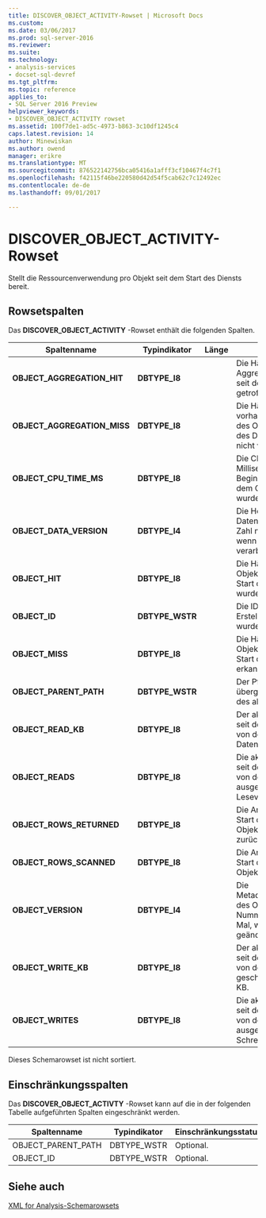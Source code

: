 ```yaml
---
title: DISCOVER_OBJECT_ACTIVITY-Rowset | Microsoft Docs
ms.custom: 
ms.date: 03/06/2017
ms.prod: sql-server-2016
ms.reviewer: 
ms.suite: 
ms.technology:
- analysis-services
- docset-sql-devref
ms.tgt_pltfrm: 
ms.topic: reference
applies_to:
- SQL Server 2016 Preview
helpviewer_keywords:
- DISCOVER_OBJECT_ACTIVITY rowset
ms.assetid: 100f7de1-ad5c-4973-b863-3c10df1245c4
caps.latest.revision: 14
author: Minewiskan
ms.author: owend
manager: erikre
ms.translationtype: MT
ms.sourcegitcommit: 876522142756bca05416a1afff3cf10467f4c7f1
ms.openlocfilehash: f42115f46be220580d42d54f5cab62c7c12492ec
ms.contentlocale: de-de
ms.lasthandoff: 09/01/2017

---
```

# <a name="discoverobjectactivity-rowset"></a>DISCOVER_OBJECT_ACTIVITY-Rowset
  Stellt die Ressourcenverwendung pro Objekt seit dem Start des Diensts bereit.  
  
## <a name="rowset-columns"></a>Rowsetspalten  
 Das **DISCOVER_OBJECT_ACTIVITY** -Rowset enthält die folgenden Spalten.  
  
|Spaltenname|Typindikator|Länge|Description|  
|-----------------|--------------------|------------|-----------------|  
|**OBJECT_AGGREGATION_HIT**|**DBTYPE_I8**||Die Häufigkeit, mit der eine Aggregation des Objekts seit dem Start des Diensts getroffen wurde.|  
|**OBJECT_AGGREGATION_MISS**|**DBTYPE_I8**||Die Häufigkeit, mit der eine vorhandene Aggregation des Objekts seit dem Start des Diensts erkannt (d. h. nicht verwendet) wurde.|  
|**OBJECT_CPU_TIME_MS**|**DBTYPE_I8**||Die CPU-Zeit in Millisekunden, die seit dem Beginn des Diensts von dem Objekt beansprucht wurde.|  
|**OBJECT_DATA_VERSION**|**DBTYPE_I4**||Die Herkunftszahl der Daten in dem Objekt, diese Zahl nimmt jedes Mal zu, wenn das Objekt verarbeitet wird.|  
|**OBJECT_HIT**|**DBTYPE_I8**||Die Häufigkeit, mit der das Objekt im Cache seit dem Start des Diensts getroffen wurde.|  
|**OBJECT_ID**|**DBTYPE_WSTR**||Die ID des Objekts, die zur Erstellungszeit definiert wurde.|  
|**OBJECT_MISS**|**DBTYPE_I8**||Die Häufigkeit, mit der das Objekt im Cache seit dem Start des Diensts nicht erkannt wurde.|  
|**OBJECT_PARENT_PATH**|**DBTYPE_WSTR**||Der Pfad zu dem übergeordneten Element des aktuellen Objekts.|  
|**OBJECT_READ_KB**|**DBTYPE_I8**||Der akkumulierte Wert der seit dem Start des Diensts von dem Objekt gelesenen Daten in KB.|  
|**OBJECT_READS**|**DBTYPE_I8**||Die akkumulierte Zahl der seit dem Start des Diensts von dem Objekt ausgeführten Lesevorgänge.|  
|**OBJECT_ROWS_RETURNED**|**DBTYPE_I8**||Die Anzahl der seit dem Start des Diensts von dem Objekt an den Aufrufer zurückgegebenen Zeilen.|  
|**OBJECT_ROWS_SCANNED**|**DBTYPE_I8**||Die Anzahl der seit dem Start des Diensts von dem Objekt gescannten Zeilen.|  
|**OBJECT_VERSION**|**DBTYPE_I4**||Die Metadatenversionsnummer des Objekts, diese Nummer ändert sich jedes Mal, wenn das Objekt geändert wird.|  
|**OBJECT_WRITE_KB**|**DBTYPE_I8**||Der akkumulierte Wert der seit dem Start des Diensts von dem Objekt geschriebenen Daten in KB.|  
|**OBJECT_WRITES**|**DBTYPE_I8**||Die akkumulierte Zahl der seit dem Start des Diensts von dem Objekt ausgeführten Schreibvorgänge.|  
  
 Dieses Schemarowset ist nicht sortiert.  
  
## <a name="restriction-columns"></a>Einschränkungsspalten  
 Das **DISCOVER_OBJECT_ACTIVTY** -Rowset kann auf die in der folgenden Tabelle aufgeführten Spalten eingeschränkt werden.  
  
|Spaltenname|Typindikator|Einschränkungsstatus|  
|-----------------|--------------------|-----------------------|  
|OBJECT_PARENT_PATH|DBTYPE_WSTR|Optional.|  
|OBJECT_ID|DBTYPE_WSTR|Optional.|  
  
## <a name="see-also"></a>Siehe auch  
 [XML for Analysis-Schemarowsets](../../../analysis-services/schema-rowsets/xml/xml-for-analysis-schema-rowsets.md)  
  
  
